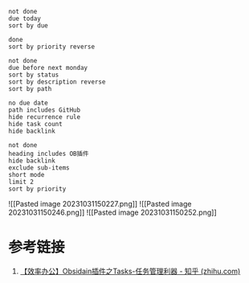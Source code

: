 ```tasks 
not done 
due today 
sort by due 
```

```tasks
done 
sort by priority reverse
```

```tasks
not done 
due before next monday
sort by status
sort by description reverse 
sort by path 
```


```tasks
no due date 
path includes GitHub
hide recurrence rule 
hide task count 
hide backlink 
```

```tasks 
not done 
heading includes OB插件
hide backlink 
exclude sub-items
short mode 
limit 2 
sort by priority 
```


![[Pasted image 20231031150227.png]]
![[Pasted image 20231031150246.png]]
![[Pasted image 20231031150252.png]]

# 参考链接
1. [【效率办公】Obsidain插件之Tasks-任务管理利器 - 知乎 (zhihu.com)](https://zhuanlan.zhihu.com/p/440969902)